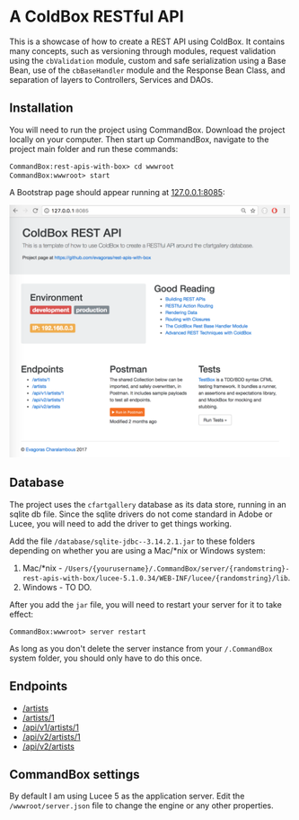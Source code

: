 # A ColdBox RESTful API
This is a showcase of how to create a REST API using ColdBox. It contains many concepts, such as versioning through modules, request validation using the `cbValidation` module, custom and safe serialization using a Base Bean, use of the `cbBaseHandler` module and the Response Bean Class, and separation of layers to Controllers, Services and DAOs.

## Installation
You will need to run the project using CommandBox. Download the project locally on your computer. Then start up CommandBox, navigate to the project main folder and run these commands:

```
CommandBox:rest-apis-with-box> cd wwwroot
CommandBox:wwwroot> start
```

A Bootstrap page should appear running at [127.0.0.1:8085](http://127.0.0.1:8085):

<img src="https://github.com/evagoras/rest-apis-with-box/blob/master/homepage.png" alt="Hoepage" width="500">

## Database
The project uses the `cfartgallery` database as its data store, running in an sqlite db file. Since the sqlite drivers do not come standard in Adobe or Lucee, you will need to add the driver to get things working.

Add the file `/database/sqlite-jdbc--3.14.2.1.jar` to these folders depending on whether you are using a Mac/*nix or Windows system:

1. Mac/*nix - `/Users/{yourusername}/.CommandBox/server/{randomstring}-rest-apis-with-box/lucee-5.1.0.34/WEB-INF/lucee/{randomstring}/lib`.
2. Windows - TO DO.

After you add the `jar` file, you will need to restart your server for it to take effect:

```
CommandBox:wwwroot> server restart
```

 As long as you don't delete the server instance from your `/.CommandBox` system folder, you should only have to do this once.

## Endpoints
* [/artists](http://127.0.0.1:8085/artists)
* [/artists/1](http://127.0.0.1:8085/artists/1)
* [/api/v1/artists/1](http://127.0.0.1:8085/api/v1/artists/1)
* [/api/v2/artists/1](http://127.0.0.1:8085/api/v2/artists/1)
* [/api/v2/artists](http://127.0.0.1:8085/api/v2/artists)

## CommandBox settings
By default I am using Lucee 5 as the application server. Edit the `/wwwroot/server.json` file to change the engine or any other properties.